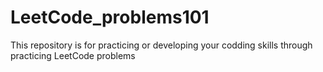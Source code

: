 # LeetCode_problems101
This repository is for practicing or developing your codding skills through practicing LeetCode problems 
